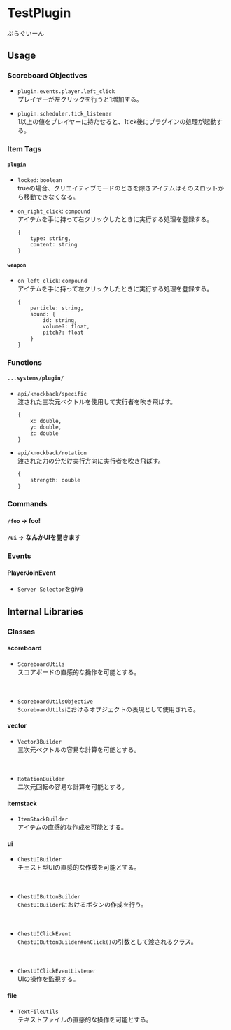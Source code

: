 # TestPlugin
ぷらぐいーん

## Usage

### Scoreboard Objectives
- `plugin.events.player.left_click`
<br>プレイヤーが左クリックを行うと1増加する。</br>

- `plugin.scheduler.tick_listener`
<br>1以上の値をプレイヤーに持たせると、1tick後にプラグインの処理が起動する。</br>

### Item Tags
#### `plugin`
- `locked`: `boolean`
<br>trueの場合、クリエイティブモードのときを除きアイテムはそのスロットから移動できなくなる。</br>

- `on_right_click`: `compound`
<br>アイテムを手に持って右クリックしたときに実行する処理を登録する。</br>
    ```
    {
        type: string,
        content: string
    }
    ```

#### `weapon`
- `on_left_click`: `compound`
<br>アイテムを手に持って左クリックしたときに実行する処理を登録する。</br>
    ```
    {
        particle: string,
        sound: {
            id: string,
            volume?: float,
            pitch?: float
        }
    }
    ```

### Functions
#### `...systems/plugin/`
- `api/knockback/specific`
<br>渡された三次元ベクトルを使用して実行者を吹き飛ばす。</br>
    ```
    {
        x: double,
        y: double,
        z: double
    }
    ```

- `api/knockback/rotation`
<br>渡された力の分だけ実行方向に実行者を吹き飛ばす。</br>
    ```
    {
        strength: double
    }
    ```

### Commands
#### `/foo` -> foo!
#### `/ui` -> なんかUIを開きます

### Events
#### PlayerJoinEvent
- `Server Selector`をgive

## Internal Libraries
### Classes
#### scoreboard
- `ScoreboardUtils`
<br>スコアボードの直感的な操作を可能とする。</br>
<br></br>

- `ScoreboardUtilsObjective`
<br>`ScoreboardUtils`におけるオブジェクトの表現として使用される。</br>

#### vector
- `Vector3Builder`
<br>三次元ベクトルの容易な計算を可能とする。</br>
<br></br>

- `RotationBuilder`
<br>二次元回転の容易な計算を可能とする。</br>

#### itemstack
- `ItemStackBuilder`
<br>アイテムの直感的な作成を可能とする。</br>

#### ui
- `ChestUIBuilder`
<br>チェスト型UIの直感的な作成を可能とする。</br>
<br></br>

- `ChestUIButtonBuilder`
<br>`ChestUIBuilder`におけるボタンの作成を行う。</br>
<br></br>

- `ChestUIClickEvent`
<br>`ChestUIButtonBuilder#onClick()`の引数として渡されるクラス。</br>
<br></br>

- `ChestUIClickEventListener`
<br>UIの操作を監視する。</br>

#### file
- `TextFileUtils`
<br>テキストファイルの直感的な操作を可能とする。
